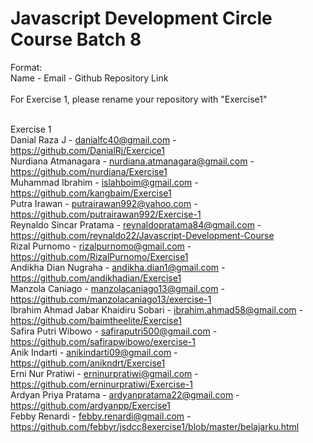 # Javascript Development Circle Course Batch 8
Format: <br/>
Name - Email - Github Repository Link <br/>
<br/>
For Exercise 1, please rename your repository with "Exercise1" <br/>
<br/>

Exercise 1 <br/>
Danial Raza J - danialfc40@gmail.com - https://github.com/DanialRj/Exercice1 <br/>
Nurdiana Atmanagara - nurdiana.atmanagara@gmail.com - https://github.com/nurdiana/Exercise1 <br/>
Muhammad Ibrahim - islahboim@gmail.com - https://github.com/kangbaim/Exercise1 <br/>
Putra Irawan - putrairawan992@yahoo.com - https://github.com/putrairawan992/Exercise-1 <br/>
Reynaldo Sincar Pratama - reynaldopratama84@gmail.com - https://github.com/reynaldo22/Javascript-Development-Course <br/>
Rizal Purnomo - rizalpurnomo@gmail.com - https://github.com/RizalPurnomo/Exercise1 <br/>
Andikha Dian Nugraha - andikha.dian1@gmail.com - https://github.com/andikhadian/Exercise1 <br/>
Manzola Caniago - manzolacaniago13@gmail.com - https://github.com/manzolacaniago13/exercise-1 <br/>
Ibrahim Ahmad Jabar Khaidiru Sobari - ibrahim.ahmad58@gmail.com - https://github.com/baimtheelite/Exercise1 <br/>
Safira Putri Wibowo - safiraputri500@gmail.com - https://github.com/safirapwibowo/exercise-1 <br/>
Anik Indarti - anikindarti09@gmail.com - https://github.com/anikndrt/Exercise1 </br>
Erni Nur Pratiwi - erninurpratiwi@gmail.com - https://github.com/erninurpratiwi/Exercise-1 <br/>
Ardyan Priya Pratama - ardyanpratama22@gmail.com - https://github.com/ardyanpp/Exercise1 <br/>
Febby Renardi - febby.renardi@gmail.com - https://github.com/febbyr/jsdcc8exercise1/blob/master/belajarku.html <br/>

